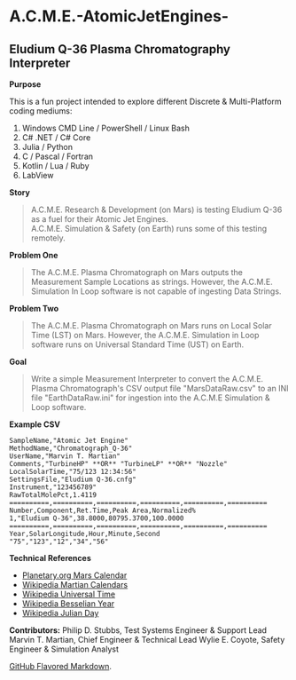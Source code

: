 # A.C.M.E.-AtomicJetEngines-

## Eludium Q-36 Plasma Chromatography Interpreter

**__Purpose__** 

This is a fun project intended to explore different Discrete & Multi-Platform coding mediums:
  1. Windows CMD Line / PowerShell / Linux Bash
  2. C# .NET / C# Core 
  3. Julia / Python 
  4. C / Pascal / Fortran
  5. Kotlin / Lua / Ruby
  6. LabView 

**__Story__** 

>  A.C.M.E. Research & Development (on Mars) is testing Eludium Q-36 as a fuel for their Atomic Jet Engines.  
>  A.C.M.E. Simulation & Safety (on Earth) runs some of this testing remotely.

**__Problem One__** 

>  The A.C.M.E. Plasma Chromatograph on Mars outputs the Measurement Sample Locations as strings.
>  However, the A.C.M.E. Simulation In Loop software is not capable of ingesting Data Strings.

**__Problem Two__** 

>  The A.C.M.E. Plasma Chromatograph on Mars runs on Local Solar Time (LST) on Mars.
>  However, the A.C.M.E. Simulation in Loop software runs on Universal Standard Time (UST) on Earth.

**__Goal__** 
 
>  Write a simple Measurement Interpreter to convert the A.C.M.E. Plasma Chromatograph's CSV output file 
>  "MarsDataRaw.csv" to an INI file "EarthDataRaw.ini" for ingestion into the A.C.M.E Simulation & Loop software.
 
**__Example CSV__** 

	SampleName,"Atomic Jet Engine"
	MethodName,"Chromatograph_Q-36"
	UserName,"Marvin T. Martian"
	Comments,"TurbineHP" **OR** "TurbineLP" **OR** "Nozzle"
	LocalSolarTime,"75/123 12:34:56"
	SettingsFile,"Eludium Q-36.cnfg"
	Instrument,"123456789"
	RawTotalMolePct,1.4119
	==========,==========,==========,==========,==========,==========
	Number,Component,Ret.Time,Peak Area,Normalized%
	1,"Eludium Q-36",38.8000,80795.3700,100.0000
	==========,==========,==========,==========,==========,==========
	Year,SolarLongitude,Hour,Minute,Second
	"75","123","12","34","56"  

**__Technical References__** 

 - [Planetary.org Mars Calendar](https://www.planetary.org/articles/mars-calendar)
 - [Wikipedia Martian Calendars](https://en.wikipedia.org/wiki/Timekeeping_on_Mars#Martian_calendars)
 - [Wikipedia Universal Time](https://en.wikipedia.org/wiki/Universal_Time)
 - [Wikipedia Besselian Year](https://en.wikipedia.org/wiki/Year#Besselian_year)
 - [Wikipedia Julian Day](https://en.wikipedia.org/wiki/Julian_day)

**Contributors:** 
Philip D. Stubbs, Test Systems Engineer & Support Lead
Marvin T. Martian, Chief Engineer & Technical Lead
Wylie E. Coyote, Safety Engineer & Simulation Analyst  

[GitHub Flavored Markdown](https://guides.github.com/features/mastering-markdown/).
